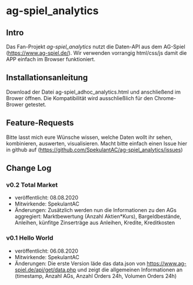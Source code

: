 # ag-spiel_analytics

## Intro
Das Fan-Projekt *ag-spiel_analytics* nutzt die Daten-API aus dem AG-Spiel (https://www.ag-spiel.de/).
Wir verwenden vorrangig html/css/js damit die APP einfach im Browser funktioniert.

## Installationsanleitung
Download der Datei ag-spiel_adhoc_analytics.html und anschließend im Brower öffnen.
Die Kompatibilität wird ausschließlich für den Chrome-Brower getestet.

## Feature-Requests
Bitte lasst mich eure Wünsche wissen, welche Daten wollt ihr sehen, kombinieren, auswerten, visualisieren.
Macht bitte einfach einen Issue hier in github auf (https://github.com/SpekulantAC/ag-spiel_analytics/issues)

## Change Log
### v0.2 Total Market
- veröffentlicht: 08.08.2020
- Mitwirkende: SpekulantAC
- Änderungen: Zusätzlich werden nun die Informationen zu den AGs aggregiert:
 Marktbewertung (Anzahl Aktien\*Kurs),
 Bargeldbestände,
 Anleihen,
 künfitge Zinserträge aus Anleihen,
 Kredite,
 Kreditkosten

### v0.1 Hello World
- veröffentlicht: 06.08.2020
- Mitwirkende: SpekulantAC
- Änderungen: Die erste Version läde das data.json von https://www.ag-spiel.de/api/get/data.php und zeigt die allgemeinen Informationen an (timestamp, Anzahl AGs, Anzahl Orders 24h, Volumen Orders 24h)

